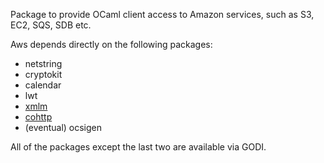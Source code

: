 Package to provide OCaml client access to Amazon services, such as S3,
EC2, SQS, SDB etc.

Aws depends directly on the following packages:

-  netstring
-  cryptokit
-  calendar
-  lwt
-  [xmlm](http://github.com/samoht/xmlm)
-  [cohttp](http://github.com/avsm/ocaml-cohttp)
-  (eventual) ocsigen

All of the packages except the last two are available via GODI.  